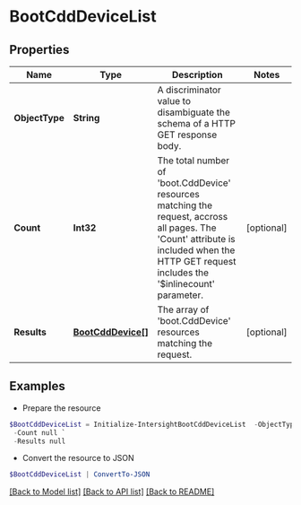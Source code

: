 # BootCddDeviceList
## Properties

Name | Type | Description | Notes
------------ | ------------- | ------------- | -------------
**ObjectType** | **String** | A discriminator value to disambiguate the schema of a HTTP GET response body. | 
**Count** | **Int32** | The total number of &#39;boot.CddDevice&#39; resources matching the request, accross all pages. The &#39;Count&#39; attribute is included when the HTTP GET request includes the &#39;$inlinecount&#39; parameter. | [optional] 
**Results** | [**BootCddDevice[]**](BootCddDevice.md) | The array of &#39;boot.CddDevice&#39; resources matching the request. | [optional] 

## Examples

- Prepare the resource
```powershell
$BootCddDeviceList = Initialize-IntersightBootCddDeviceList  -ObjectType null `
 -Count null `
 -Results null
```

- Convert the resource to JSON
```powershell
$BootCddDeviceList | ConvertTo-JSON
```

[[Back to Model list]](../README.md#documentation-for-models) [[Back to API list]](../README.md#documentation-for-api-endpoints) [[Back to README]](../README.md)

